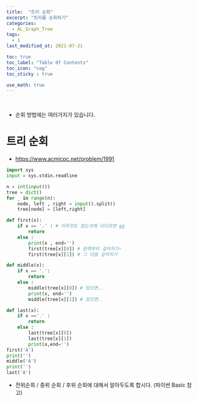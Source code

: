 ```yaml
---
title:  "트리 순회"
excerpt: "트리를 순회하기"
categories:
  - AL_Graph_Tree
tags:
  - 1
last_modified_at: 2021-07-21

toc: true
toc_label: "Table Of Contents"
toc_icon: "cog"
toc_sticky : true

use_math: true
---
```


<br>

- 순회 방법에는 여러가지가 있습니다. 

# 트리 순회

- https://www.acmicpc.net/problem/1991

```python
import sys
input = sys.stdin.readline

n = int(input())
tree = dict()
for _ in range(n):
    node, left , right = input().split()
    tree[node] = [left,right]

def first(x):
    if x == '.' : # 아무것도 없는것에 다다르면 gg
        return
    else :
        print(x , end='')
        first(tree[x][0]) # 왼쪽부터 깊어지기~
        first(tree[x][1]) # 그 다음 깊어지기

def middle(x):
    if x == '.':
        return
    else :
        middle(tree[x][0]) # 있으면..
        print(x, end='')
        middle(tree[x][1]) # 있으면..

def last(x):
    if x =='.' :
        return
    else :
        last(tree[x][0])
        last(tree[x][1])
        print(x,end='')
first('A')
print('')
middle('A')
print('')
last('A')
```

- 전위순회 / 중위 순회 / 후위 순회에 대해서 알아두도록 합시다. (파이썬 Basic 참고)

<br>

